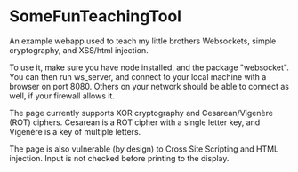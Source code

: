 # SomeFunTeachingTool
An example webapp used to teach my little brothers Websockets, simple cryptography, and XSS/html injection.

To use it, make sure you have node installed, and the package "websocket". You can then run ws_server, and connect to your local machine with a browser on port 8080. Others on your network should be able to connect as well, if your firewall allows it.

The page currently supports XOR cryptography and Cesarean/Vigenère (ROT) ciphers. Cesarean is a ROT cipher with a single letter key, and Vigenère is a key of multiple letters.

The page is also vulnerable (by design) to Cross Site Scripting and HTML injection. Input is not checked before printing to the display.
